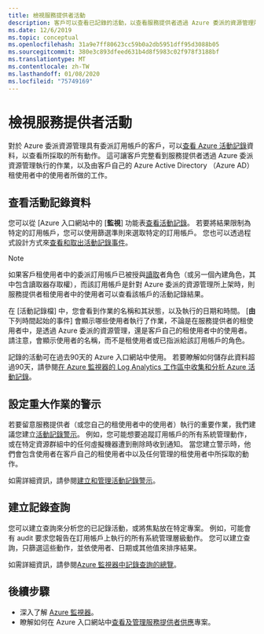 ```yaml
---
title: 檢視服務提供者活動
description: 客戶可以查看已記錄的活動，以查看服務提供者透過 Azure 委派的資源管理所執行的動作。
ms.date: 12/6/2019
ms.topic: conceptual
ms.openlocfilehash: 31a9e7ff80623cc59b0a2db5951dff95d3088b05
ms.sourcegitcommit: 380e3c893dfeed631b4d8f5983c02f978f3188bf
ms.translationtype: MT
ms.contentlocale: zh-TW
ms.lasthandoff: 01/08/2020
ms.locfileid: "75749169"
---
```

# <a name="view-service-provider-activity"></a>檢視服務提供者活動

對於 Azure 委派資源管理具有委派訂用帳戶的客戶，可以[查看 Azure 活動記錄](../../azure-monitor/platform/platform-logs-overview.md)資料，以查看所採取的所有動作。 這可讓客戶完整看到服務提供者透過 Azure 委派資源管理執行的作業，以及由客戶自己的 Azure Active Directory （Azure AD）租使用者中的使用者所做的工作。

## <a name="view-activity-log-data"></a>查看活動記錄資料

您可以從 [Azure 入口網站中的 [**監視**] 功能表[查看活動記錄](../../azure-monitor/platform/activity-log-view.md)。 若要將結果限制為特定的訂用帳戶，您可以使用篩選準則來選取特定的訂用帳戶。 您也可以透過程式設計方式來[查看和取出活動記錄事件](../../azure-monitor/platform/activity-log-view.md)。

> [!NOTE]
> 如果客戶租使用者中的委派訂用帳戶已被授與[讀取](../../role-based-access-control/built-in-roles.md#reader)者角色（或另一個內建角色，其中包含讀取器存取權），而該訂用帳戶是針對 Azure 委派的資源管理所上架時，則服務提供者租使用者中的使用者可以查看該帳戶的活動記錄結果。

在 [活動記錄檔] 中，您會看到作業的名稱和其狀態，以及執行的日期和時間。 [**由**下列時間起始的事件] 會顯示哪些使用者執行了作業，不論是在服務提供者的租使用者中，是透過 Azure 委派的資源管理，還是客戶自己的租使用者中的使用者。 請注意，會顯示使用者的名稱，而不是租使用者或已指派給該訂用帳戶的角色。

記錄的活動可在過去90天的 Azure 入口網站中使用。 若要瞭解如何儲存此資料超過90天，請參閱[在 Azure 監視器的 Log Analytics 工作區中收集和分析 Azure 活動記錄](../../azure-monitor/platform/activity-log-collect.md)。

## <a name="set-alerts-for-critical-operations"></a>設定重大作業的警示

若要留意服務提供者（或您自己的租使用者中的使用者）執行的重要作業，我們建議您建立[活動記錄警示](../../azure-monitor/platform/activity-log-alerts.md)。 例如，您可能想要追蹤訂用帳戶的所有系統管理動作，或在特定資源群組中的任何虛擬機器遭到刪除時收到通知。 當您建立警示時，他們會包含使用者在客戶自己的租使用者中以及任何管理的租使用者中所採取的動作。

如需詳細資訊，請參閱[建立和管理活動記錄警示](../../azure-monitor/platform/alerts-activity-log.md)。

## <a name="create-log-queries"></a>建立記錄查詢

您可以建立查詢來分析您的已記錄活動，或將焦點放在特定專案。 例如，可能會有 audit 要求您報告在訂用帳戶上執行的所有系統管理層級動作。 您可以建立查詢，只篩選這些動作，並依使用者、日期或其他值來排序結果。

如需詳細資訊，請參閱[Azure 監視器中記錄查詢的總覽](../../azure-monitor/log-query/log-query-overview.md)。

## <a name="next-steps"></a>後續步驟

- 深入了解 [Azure 監視器](../../azure-monitor/index.yml)。
- 瞭解如何在 Azure 入口網站中[查看及管理服務提供者供應](view-manage-service-providers.md)專案。